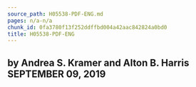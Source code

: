 ```yaml
---
source_path: H05538-PDF-ENG.md
pages: n/a-n/a
chunk_id: 0fa3780f13f252ddffbd004a42aac842824a0bd0
title: H05538-PDF-ENG
---
```

## by Andrea S. Kramer and Alton B. Harris SEPTEMBER 09, 2019
